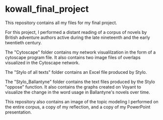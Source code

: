 # kowall_final_project

This repository contains all my files for my final project.

<p>For this project, I performed a distant reading of a corpus of novels by British adventure authors active during the late nineteenth and the early twentieth century.

<p>The "Cytoscape" folder contains my network visualilzation in the form of a cytoscape program file. It also contains two image files of overlaps visualized in the Cytoscape network.

<p>The "Stylo of all texts" folder contains an Excel file produced by Stylo.

<p>The "Stylo_Ballantyne" folder contains the text files produced by the Stylo "oppose" function. It also contains the graphs created on Voyant to visualize the change in the word usage in Ballantyne's novels over time.

<p>This repository also contains an image of the topic modeling I performed on the entire corpus, a copy of my reflection, and a copy of my PowerPoint presentation.




